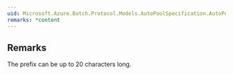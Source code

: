 ```yaml
---  
uid: Microsoft.Azure.Batch.Protocol.Models.AutoPoolSpecification.AutoPoolIdPrefix  
remarks: *content  
---  
```

  
## Remarks  
 The prefix can be up to 20 characters long.